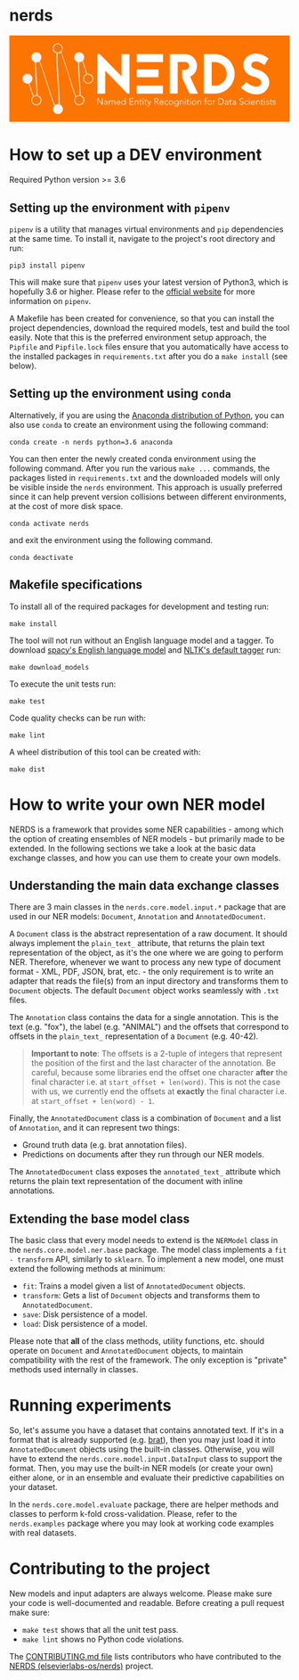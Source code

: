 # nerds
![nerds logo](docs/nerds.png)

# How to set up a DEV environment

Required Python version >= 3.6

## Setting up the environment with `pipenv`

`pipenv` is a utility that manages virtual environments and `pip` dependencies at the same time. To install it, navigate to the project's root directory and run:

```
pip3 install pipenv
```

This will make sure that `pipenv` uses your latest version of Python3, which is hopefully 3.6 or higher. Please refer to the [official website](https://docs.pipenv.org/) for more information on `pipenv`.

A Makefile has been created for convenience, so that you can install the project dependencies, download the required models, test and build the tool easily. Note that this is the preferred environment setup approach, the `Pipfile` and `Pipfile.lock` files ensure that you automatically have access to the installed packages in `requirements.txt` after you do a `make install` (see below).

## Setting up the environment using `conda`

Alternatively, if you are using the [Anaconda distribution of Python](https://www.anaconda.com/), you can also use `conda` to create an environment using the following command:

```
conda create -n nerds python=3.6 anaconda
```

You can then enter the newly created conda environment using the following command. After you run the various `make ...` commands, the packages listed in `requirements.txt` and the downloaded models will only be visible inside the `nerds` environment. This approach is usually preferred since it can help prevent version collisions between different environments, at the cost of more disk space.

```
conda activate nerds
```

and exit the environment using the following command.

```
conda deactivate
```

## Makefile specifications

To install all of the required packages for development and testing run:

```
make install
```

The tool will not run without an English language model and a tagger. To download [spacy's English language model](https://spacy.io/usage/models) and [NLTK's default tagger](https://www.nltk.org/api/nltk.tag.html#nltk.tag.perceptron.AveragedPerceptron) run:

```
make download_models
```

To execute the unit tests run:

```
make test
```

Code quality checks can be run with:

```
make lint
```

A wheel distribution of this tool can be created with:

```
make dist
```

# How to write your own NER model

NERDS is a framework that provides some NER capabilities - among which the option of creating ensembles of NER models - but primarily made to be extended. In the following sections we take a look at the basic data exchange classes, and how you can use them to create your own models.

## Understanding the main data exchange classes

There are 3 main classes in the `nerds.core.model.input.*` package that are used in our NER models: `Document`, `Annotation` and `AnnotatedDocument`.

A `Document` class is the abstract representation of a raw document. It should always implement the `plain_text_` attribute, that returns the plain text representation of the object, as it's the one where we are going to perform NER. Therefore, whenever we want to process any new type of document format - XML, PDF, JSON, brat, etc. - the only requirement is to write an adapter that reads the file(s) from an input directory and transforms them to `Document` objects. The default `Document` object works seamlessly with `.txt` files.

The `Annotation` class contains the data for a single annotation. This is the text (e.g. "fox"), the label (e.g. "ANIMAL") and the offsets that correspond to offsets in the `plain_text_` representation of a `Document` (e.g. 40-42).

> **Important to note**: The offsets is a 2-tuple of integers that represent the position of the first and the last character of the annotation. Be careful, because some libraries end the offset one character **after** the final character i.e. at `start_offset + len(word)`. This is not the case with us, we currently end the offsets at **exactly** the final character i.e. at `start_offset + len(word) - 1`.

Finally, the `AnnotatedDocument` class is a combination of `Document` and a list of `Annotation`, and it can represent two things:

*  Ground truth data (e.g. brat annotation files).
*  Predictions on documents after they run through our NER models.

The `AnnotatedDocument` class exposes the `annotated_text_` attribute which returns the plain text representation of the document with inline annotations.

## Extending the base model class

The basic class that every model needs to extend is the `NERModel` class in the `nerds.core.model.ner.base` package. The model class implements a `fit - transform` API, similarly to `sklearn`. To implement a new model, one must extend the following methods at minimum:

*  `fit`: Trains a model given a list of `AnnotatedDocument` objects.
*  `transform`: Gets a list of `Document` objects and transforms them to `AnnotatedDocument`.
*  `save`: Disk persistence of a model.
*  `load`: Disk persistence of a model.

Please note that **all** of the class methods, utility functions, etc. should operate on `Document` and `AnnotatedDocument` objects, to maintain compatibility with the rest of the framework. The only exception is "private" methods used internally in classes.

# Running experiments

So, let's assume you have a dataset that contains annotated text. If it's in a format that is already supported (e.g. [brat](http://brat.nlplab.org/standoff.html)), then you may just load it into `AnnotatedDocument` objects using the built-in classes. Otherwise, you will have to extend the `nerds.core.model.input.DataInput` class to support the format. Then, you may use the built-in NER models (or create your own) either alone, or in an ensemble and evaluate their predictive capabilities on your dataset.

In the `nerds.core.model.evaluate` package, there are helper methods and classes to perform k-fold cross-validation. Please, refer to the `nerds.examples` package where you may look at working code examples with real datasets.

# Contributing to the project

New models and input adapters are always welcome. Please make sure your code is well-documented and readable. Before creating a pull request make sure:

* `make test` shows that all the unit test pass.
* `make lint` shows no Python code violations.

The [CONTRIBUTING.md file](docs/CONTRIBUTING.md) lists contributors who have contributed to the [NERDS (elsevierlabs-os/nerds)](https://github.com/elsevierlabs-os/nerds) project.


